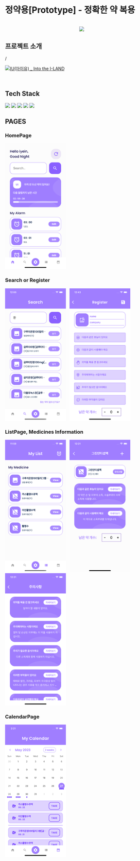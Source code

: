 # 정약용[Prototype] - 정확한 약 복용

<p align="center">
  <br>
  <img src="./images/common/logo-sample.jpeg">
  <br>
</p>

## 프로젝트 소개

<p align="justify">
</p>/

[![IU(아이유) _ Into the I-LAND](http://img.youtube.com/vi/e-SODyj4cbM/0.jpg)](https://youtu.be/e-SODyj4cbM?t=0s)
<p align="center">

</p>

<br>

## Tech Stack

<img src="https://img.shields.io/badge/Flutter-02569B?style=for-the-badge&logo=flutter&logoColor=white">
<img src="https://img.shields.io/badge/AWS lambda-FF9900?style=for-the-badge&logo=aws lambda&logoColor=white">
<img src="https://img.shields.io/badge/Amazon API gateway-FF4F8B?style=for-the-badge&logo=amazonapigateway&logoColor=white">
<img src="https://img.shields.io/badge/Firebase Auth-FFCA28?style=for-the-badge&logo=firebase&logoColor=white">
<img src="https://img.shields.io/badge/Cloud Firestore-FFCA28?style=for-the-badge&logo=firebase&logoColor=white">

<br>

## PAGES

### HomePage

<img src="readmeImage/HomePage.png" width="200">

### Search or Register

<img src="readmeImage/SearchPage.png" width="200">&nbsp;&nbsp;&nbsp;<img src="readmeImage/Register.png" width="200">

### ListPage, Medicines Information

<img src="readmeImage/ListPage.png" width="200">&nbsp;&nbsp;&nbsp;<img src="readmeImage/MediSetting.png" width="200">&nbsp;&nbsp;&nbsp;<img src="readmeImage/Causion.png" width="200">

### CalendarPage
<img src="readmeImage/CalendarPage.png" width="200">

<br>

<!-- Stack Icon Refernces -->

[flutter]: /image/flutter.svg
[aws]: /image/amazon-aws.svg
[firebase]: /image/firebase.svg
